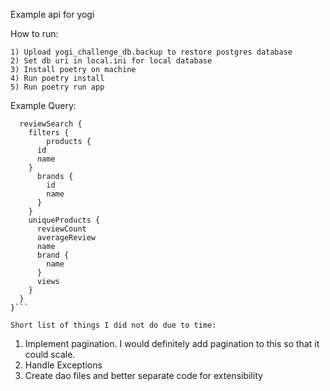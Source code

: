 Example api for yogi

How to run:
```
1) Upload yogi_challenge_db.backup to restore postgres database
2) Set db uri in local.ini for local database
3) Install poetry on machine
4) Run poetry install
5) Run poetry run app
```
Example Query:
```query {
  reviewSearch {
    filters {
		products {
      id
      name
    }
      brands {
        id
        name
      }
    }
    uniqueProducts {
      reviewCount
      averageReview
      name
      brand {
        name
      }
      views
    }
  }
}```

Short list of things I did not do due to time:
```
1) Implement pagination. I would definitely add pagination to this so that it could scale.
2) Handle Exceptions
3) Create dao files and better separate code for extensibility
```